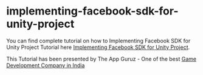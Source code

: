 # implementing-facebook-sdk-for-unity-project

You can find complete tutorial on how to Implementing Facebook SDK for Unity Project Tutorial here [Implementing Facebook SDK for Unity Project](http://www.theappguruz.com/blog/implementing-facebook-sdk-for-unity-project).

This Tutorial has been presented by The App Guruz - One of the best [Game Development Company in India](http://www.theappguruz.com/3d-game-development/)
